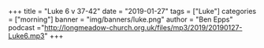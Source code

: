 +++
title = "Luke 6 v 37-42"
date = "2019-01-27"
tags = ["Luke"]
categories = ["morning"]
banner = "img/banners/luke.png"
author = "Ben Epps"
podcast ="http://longmeadow-church.org.uk/files/mp3/2019/20190127-Luke6.mp3"
+++
